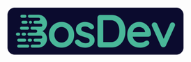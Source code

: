 <div align="center">
   <p>
      <a href="https://github.com/boshold#is=awesome">
        <img src="./logo.svg" alt="Logo" width="80%"/>
      </a>
   </p>
</div>

